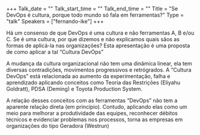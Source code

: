 +++
Talk_date = ""
Talk_start_time = ""
Talk_end_time = ""
Title = "Se DevOps é cultura, porque todo mundo só fala em ferramentas?"
Type = "talk"
Speakers = ["fernando-ike"]
+++

Há um consenso de que DevOps é uma cultura e não ferramentas A, B e/ou C. Se é uma cultura, por que dizemos e não explicamos quais sãos as formas de aplicá-la nas organizações? Esta apresentação é uma proposta de como aplicar a tal “Cultura DevOps”

A mudança da cultura organizacional não tem uma dinâmica linear, ela tem diversas contradições, movimentos progressivos e retrógrados. A “Cultura DevOps” está relacionada ao aumento da experimentação, falha e aprendizado aplicando conceitos como Teoria das Restrições (Eliyahu Goldratt), PDSA (Deming) e Toyota Production System.

A relação desses conceitos com as ferramentas “DevOps” não tem a aparente relação direta (em princípio). Contudo, aplicando elas como um meio para melhorar a produtividade das equipes, reconhecer débitos técnicos e evidenciar problemas nos processos, torna as empresas em organizações do tipo Geradora (Westrun)
